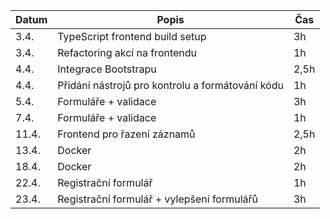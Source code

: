 | Datum | Popis                                            | Čas  |
| ----- | ------------------------------------------------ | ---- |
| 3.4.  | TypeScript frontend build setup                  | 3h   |
| 3.4.  | Refactoring akcí na frontendu                    | 1h   |
| 4.4.  | Integrace Bootstrapu                             | 2,5h |
| 4.4.  | Přidání nástrojů pro kontrolu a formátování kódu | 1h   |
| 5.4.  | Formuláře + validace                             | 3h   |
| 7.4.  | Formuláře + validace                             | 1h   |
| 11.4. | Frontend pro řazení záznamů                      | 2,5h |
| 13.4. | Docker                                           | 2h   |
| 18.4. | Docker                                           | 2h   |
| 22.4. | Registrační formulář                             | 1h   |
| 23.4. | Registrační formulář + vylepšení formulářů       | 3h   |
